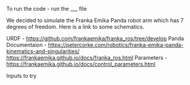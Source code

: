 To run the code - run the ___ file

We decided to simulate the Franka Emika Panda robot arm 
which has 7 degrees of freedom. Here is a link to some schematics.

URDF - 
https://github.com/frankaemika/franka_ros/tree/develop
Panda Documentaion - 
https://petercorke.com/robotics/franka-emika-panda-kinematics-and-singularities/
https://frankaemika.github.io/docs/franka_ros.html
Parameters - 
https://frankaemika.github.io/docs/control_parameters.html

Inputs to try


